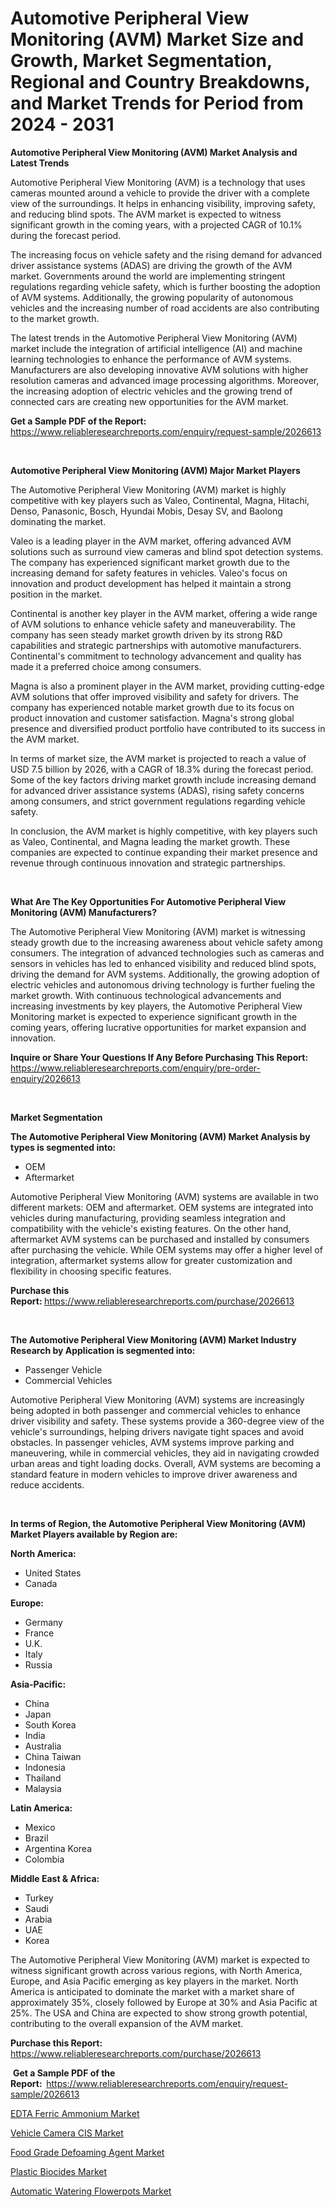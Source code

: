 <p><h1>Automotive Peripheral View Monitoring (AVM) Market Size and Growth, Market Segmentation, Regional and Country Breakdowns, and Market Trends for Period from 2024 -  2031</h1></p><p><strong>Automotive Peripheral View Monitoring (AVM) Market Analysis and Latest Trends</strong></p>
<p><p>Automotive Peripheral View Monitoring (AVM) is a technology that uses cameras mounted around a vehicle to provide the driver with a complete view of the surroundings. It helps in enhancing visibility, improving safety, and reducing blind spots. The AVM market is expected to witness significant growth in the coming years, with a projected CAGR of 10.1% during the forecast period.</p><p>The increasing focus on vehicle safety and the rising demand for advanced driver assistance systems (ADAS) are driving the growth of the AVM market. Governments around the world are implementing stringent regulations regarding vehicle safety, which is further boosting the adoption of AVM systems. Additionally, the growing popularity of autonomous vehicles and the increasing number of road accidents are also contributing to the market growth.</p><p>The latest trends in the Automotive Peripheral View Monitoring (AVM) market include the integration of artificial intelligence (AI) and machine learning technologies to enhance the performance of AVM systems. Manufacturers are also developing innovative AVM solutions with higher resolution cameras and advanced image processing algorithms. Moreover, the increasing adoption of electric vehicles and the growing trend of connected cars are creating new opportunities for the AVM market.</p></p>
<p><strong>Get a Sample PDF of the Report:&nbsp;</strong> <a href="https://www.reliableresearchreports.com/enquiry/request-sample/2026613">https://www.reliableresearchreports.com/enquiry/request-sample/2026613</a></p>
<p>&nbsp;</p>
<p><strong>Automotive Peripheral View Monitoring (AVM) Major Market Players</strong></p>
<p><p>The Automotive Peripheral View Monitoring (AVM) market is highly competitive with key players such as Valeo, Continental, Magna, Hitachi, Denso, Panasonic, Bosch, Hyundai Mobis, Desay SV, and Baolong dominating the market. </p><p>Valeo is a leading player in the AVM market, offering advanced AVM solutions such as surround view cameras and blind spot detection systems. The company has experienced significant market growth due to the increasing demand for safety features in vehicles. Valeo's focus on innovation and product development has helped it maintain a strong position in the market. </p><p>Continental is another key player in the AVM market, offering a wide range of AVM solutions to enhance vehicle safety and maneuverability. The company has seen steady market growth driven by its strong R&D capabilities and strategic partnerships with automotive manufacturers. Continental's commitment to technology advancement and quality has made it a preferred choice among consumers. </p><p>Magna is also a prominent player in the AVM market, providing cutting-edge AVM solutions that offer improved visibility and safety for drivers. The company has experienced notable market growth due to its focus on product innovation and customer satisfaction. Magna's strong global presence and diversified product portfolio have contributed to its success in the AVM market. </p><p>In terms of market size, the AVM market is projected to reach a value of USD 7.5 billion by 2026, with a CAGR of 18.3% during the forecast period. Some of the key factors driving market growth include increasing demand for advanced driver assistance systems (ADAS), rising safety concerns among consumers, and strict government regulations regarding vehicle safety. </p><p>In conclusion, the AVM market is highly competitive, with key players such as Valeo, Continental, and Magna leading the market growth. These companies are expected to continue expanding their market presence and revenue through continuous innovation and strategic partnerships.</p></p>
<p>&nbsp;</p>
<p><strong>What Are The Key Opportunities For Automotive Peripheral View Monitoring (AVM) Manufacturers?</strong></p>
<p><p>The Automotive Peripheral View Monitoring (AVM) market is witnessing steady growth due to the increasing awareness about vehicle safety among consumers. The integration of advanced technologies such as cameras and sensors in vehicles has led to enhanced visibility and reduced blind spots, driving the demand for AVM systems. Additionally, the growing adoption of electric vehicles and autonomous driving technology is further fueling the market growth. With continuous technological advancements and increasing investments by key players, the Automotive Peripheral View Monitoring market is expected to experience significant growth in the coming years, offering lucrative opportunities for market expansion and innovation.</p></p>
<p><strong>Inquire or Share Your Questions If Any Before Purchasing This Report:</strong> <a href="https://www.reliableresearchreports.com/enquiry/pre-order-enquiry/2026613">https://www.reliableresearchreports.com/enquiry/pre-order-enquiry/2026613</a></p>
<p>&nbsp;</p>
<p><strong>Market Segmentation</strong></p>
<p><strong>The Automotive Peripheral View Monitoring (AVM) Market Analysis by types is segmented into:</strong></p>
<p><ul><li>OEM</li><li>Aftermarket</li></ul></p>
<p><p>Automotive Peripheral View Monitoring (AVM) systems are available in two different markets: OEM and aftermarket. OEM systems are integrated into vehicles during manufacturing, providing seamless integration and compatibility with the vehicle's existing features. On the other hand, aftermarket AVM systems can be purchased and installed by consumers after purchasing the vehicle. While OEM systems may offer a higher level of integration, aftermarket systems allow for greater customization and flexibility in choosing specific features.</p></p>
<p><strong>Purchase this Report:&nbsp;</strong><a href="https://www.reliableresearchreports.com/purchase/2026613">https://www.reliableresearchreports.com/purchase/2026613</a></p>
<p>&nbsp;</p>
<p><strong>The Automotive Peripheral View Monitoring (AVM) Market Industry Research by Application is segmented into:</strong></p>
<p><ul><li>Passenger Vehicle</li><li>Commercial Vehicles</li></ul></p>
<p><p>Automotive Peripheral View Monitoring (AVM) systems are increasingly being adopted in both passenger and commercial vehicles to enhance driver visibility and safety. These systems provide a 360-degree view of the vehicle's surroundings, helping drivers navigate tight spaces and avoid obstacles. In passenger vehicles, AVM systems improve parking and maneuvering, while in commercial vehicles, they aid in navigating crowded urban areas and tight loading docks. Overall, AVM systems are becoming a standard feature in modern vehicles to improve driver awareness and reduce accidents.</p></p>
<p>&nbsp;</p>
<p><strong>In terms of Region, the Automotive Peripheral View Monitoring (AVM) Market Players available by Region are:</strong></p>
<p>
    <p> <strong> North America: </strong>
        <ul>
            <li>United States</li>
            <li>Canada</li>
        </ul>
        </p> 
    <p> <strong> Europe: </strong>
        <ul>
            <li>Germany</li>
            <li>France</li>
            <li>U.K.</li>
            <li>Italy</li>
            <li>Russia</li>
        </ul>
        </p> 
    <p> <strong> Asia-Pacific: </strong>
        <ul>
            <li>China</li>
            <li>Japan</li>
            <li>South Korea</li>
            <li>India</li>
            <li>Australia</li>
            <li>China Taiwan</li>
            <li>Indonesia</li>
            <li>Thailand</li>
            <li>Malaysia</li>
        </ul>
        </p> 
    <p> <strong> Latin America: </strong>
        <ul>
            <li>Mexico</li>
            <li>Brazil</li>
            <li>Argentina Korea</li>
            <li>Colombia</li>
        </ul>
        </p> 
    <p> <strong> Middle East & Africa: </strong>
        <ul>
            <li>Turkey</li>
            <li>Saudi</li>
            <li>Arabia</li>
            <li>UAE</li>
            <li>Korea</li>
        </ul>
    </p>
    </p>
<p><p>The Automotive Peripheral View Monitoring (AVM) market is expected to witness significant growth across various regions, with North America, Europe, and Asia Pacific emerging as key players in the market. North America is anticipated to dominate the market with a market share of approximately 35%, closely followed by Europe at 30% and Asia Pacific at 25%. The USA and China are expected to show strong growth potential, contributing to the overall expansion of the AVM market.</p></p>
<p><strong>Purchase this Report: </strong><a href="https://www.reliableresearchreports.com/purchase/2026613">https://www.reliableresearchreports.com/purchase/2026613</a></p>
<p>&nbsp;<strong>Get a Sample PDF of the Report:&nbsp;&nbsp;</strong><a href="https://www.reliableresearchreports.com/enquiry/request-sample/2026613">https://www.reliableresearchreports.com/enquiry/request-sample/2026613</a></p>
<p><strong></strong></p>
<p><p><a href="https://bubble-tree-ea4.notion.site/EDTA-Ferric-Ammonium-Market-Challenges-Opportunities-and-Growth-Drivers-and-Major-Market-Players--763afda170244d2aa72639a3f973fbbd">EDTA Ferric Ammonium Market</a></p><p><a href="https://view.publitas.com/reportprime-1/vehicle-camera-cis-market-size-market-trends-and-growth-outlook-forecasted-for-period-from-2024-to-2031/">Vehicle Camera CIS Market</a></p><p><a href="https://thundering-castanet-c65.notion.site/Food-Grade-Defoaming-Agent-Market-Size-Furnishes-Valuable-Information-Encompassing-Market-Share-Mar-8927bba245d746cead911b02aa06872b">Food Grade Defoaming Agent Market</a></p><p><a href="https://thundering-castanet-c65.notion.site/Plastic-Biocides-Market-with-the-goal-of-estimating-the-market-size-and-future-growth-potential-of-v-4a39b7b155994d819f18760db100dd4c">Plastic Biocides Market</a></p><p><a href="https://view.publitas.com/reportprime-1/automatic-watering-flowerpots-market-size-growth-and-forecast-from-2024-2031/">Automatic Watering Flowerpots Market</a></p></p>